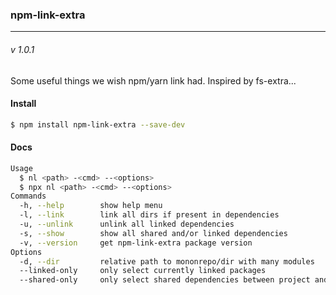 ### npm-link-extra
---
###### v 1.0.1

Some useful things we wish npm/yarn link had. Inspired by fs-extra...

#### Install
```bash
$ npm install npm-link-extra --save-dev
```

#### Docs
```bash
Usage
  $ nl <path> -<cmd> --<options>
  $ npx nl <path> -<cmd> --<options>
Commands
  -h, --help        show help menu
  -l, --link        link all dirs if present in dependencies
  -u, --unlink      unlink all linked dependencies
  -s, --show        show all shared and/or linked dependencies
  -v, --version     get npm-link-extra package version
Options
  -d, --dir         relative path to mononrepo/dir with many modules
  --linked-only     only select currently linked packages
  --shared-only     only select shared dependencies between project and target dir
```